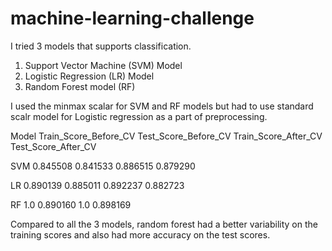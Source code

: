 # machine-learning-challenge

I tried 3 models that supports classification.

1. Support Vector Machine (SVM) Model
2. Logistic Regression (LR) Model
3. Random Forest model (RF) 

I used the minmax scalar for SVM and RF models but had to use standard scalr model for Logistic regression as a part of preprocessing.

Model  Train_Score_Before_CV      Test_Score_Before_CV     Train_Score_After_CV    Test_Score_After_CV

SVM    0.845508                   0.841533                 0.886515                0.879290

LR     0.890139                   0.885011                 0.892237                0.882723

RF     1.0                        0.890160                 1.0                     0.898169

Compared to all the 3 models, random forest had a better variability on the training scores and also had more accuracy on the test scores.
